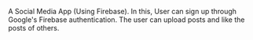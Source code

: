 A Social Media App (Using Firebase). In this, User can sign up through Google's Firebase authentication. The user can upload posts and like the posts of others.
